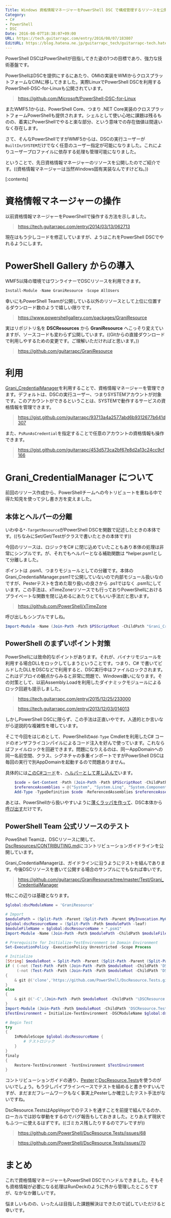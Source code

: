 ```yaml
---
Title: Windows 資格情報マネージャーをPowerShell DSC で構成管理するリソースを公開しました
Category:
- C#
- PowerShell
- DSC
Date: 2016-08-07T18:38:07+09:00
URL: https://tech.guitarrapc.com/entry/2016/08/07/183807
EditURL: https://blog.hatena.ne.jp/guitarrapc_tech/guitarrapc-tech.hatenablog.com/atom/entry/10328749687177987325
---
```


PowerShell DSCはPowerShellが目指してきた姿の1つの目標であり、強力な技術基盤です。

PowerShellはDSCを提供にするにあたり、OMIの実装をWMIからクロスプラットフォームなCIMに移してきました。実際LinuxでPowerShell DSCを利用するPowerShell-DSC-for-Linuxも公開されています。

> https://github.com/Microsoft/PowerShell-DSC-for-Linux

またWMF5.1からは、PowerShell Core、つまり .NET Core実装のクロスプラットフォームPowerShellも提供されます。シェルとして使い心地に課題は残るものの、着実にPowerShellでやると楽な部分、という意味での存在価値は間違いなく存在します。

さて、そんなPowerShellですがWMF5からは、DSCの実行ユーザーが`BuiltIn/SYSTEM`だけでなく任意のユーザー指定が可能になりました。これによりユーザープロファイルに依存する処理も管理可能になりました。

ということで、先日資格情報マネージャーのリソースを公開したのでご紹介です。((資格情報マネージャーは当然Windows固有実装なんですけどね。))


[:contents]

# 資格情報マネージャーの操作

以前資格情報マネージャーをPowerShellで操作する方法を示しました。

> https://tech.guitarrapc.com/entry/2014/03/13/062713

現在はもう少しコードを修正していますが、ようはこれをPowerShell DSCでやれるようにします。

# PowerShell Gallery からの導入

WMF5以降の環境ではワンライナーでDSCリソースを利用できます。

```ps1
Install-Module -Name GraniResource -Scope AllUsers
```

幸いにもPowerShell Teamが公開している以外のリソースとして上位に位置するダウンロード数のようで嬉しい限りです。

> https://www.powershellgallery.com/packages/GraniResource

実はリポジトリ名を **DSCResources** から **GraniResource** へこっそり変えていますが、ソースコードも変わらず公開しています。((Gitからの直接ダウンロードで利用しやするための変更です。ご理解いただければと思います。))

> https://github.com/guitarrapc/GraniResource


# 利用

[Grani_CredentialManager](https://github.com/guitarrapc/GraniResource/tree/master/DSCResources/Grani_CredentialManager)を利用することで、資格情報マネージャーを管理できます。デフォルトは、DSCの実行ユーザー、つまりSYSTEMアカウントが対象です。このアカウントができるということは、SYSTEMで動作するサービスの資格情報を管理できます。

> https://gist.github.com/guitarrapc/93713a4a2577abd6b9312677b641d307

また、`PsRunAsCredential`を指定することで任意のアカウントの資格情報も操作できます。

> https://gist.github.com/guitarrapc/453d573ca2bf67e8d2a13c24cc9cf166

# Grani_CredentialManager について

前回のリソース作成から、PowerShellチームへの今トリビュートを重ねる中で得た知見を使って少し書き方を変えました。

## 本体とヘルパーの分離

いわゆる`*-TargetResource`がPowerShell DSCを関数で記述したときの本体です。((ちなみにSet/Get/Testがクラスで書いたときの本体です))

今回のリソースは、ロジックをC# に閉じ込めていたこともあり本体の処理は非常にシンプルです。が、それでもヘルパーとなる補助関数は *helper.psm1として分離しました。

ポイントは .psm1、つまりモジュールとしての分離です。本体のGrani_CredentialManager.psm1で公開していないので内部モジュール扱いなのですが、Pesterテストを含めた取り扱いの良さから .ps1ではなく .psm1にしています。この手法は、xTimeZoneリソースでも行っておりPowerShellにおけるプライベートな関数を閉じ込めるにあたりとてもいい手法だと思います。

> https://github.com/PowerShell/xTimeZone

呼び出しもシンプルですしね。

```ps1
Import-Module -Name (Join-Path -Path $PSScriptRoot -ChildPath "Grani_CredentialManagerHelper.psm1") -Verbose:$false -Force
```

## PowerShell のまずいポイント対策

PowerShellには致命的なポイントがあります。それが、バイナリモジュールを利用する場合DLLをロックしてしまうということです。つまり、C# で書いてビルドしたDLLをDSCなどで利用すると、DSC実行中はファイルロックされます。これはデプロイの観点からみると非常に問題で、Windows嫌いになります。その対策として、以前Assembly.Loadを利用したダイナミックモジュールによるロック回避も提示しました。

> https://tech.guitarrapc.com/entry/2015/12/25/233000

> https://tech.guitarrapc.com/entry/2013/12/03/014013

しかしPowerShell DSCに限らず、この手法は正直いやです。人道的とか言いながら逆説的な複雑性を増しています。

そこで今回をはじめとして、PowerShellの`Add-Type` Cmdletを利用したC# コードのオンザフライコンパイルによるコード注入を好んで使っています。これならばファイルロックを回避できます。問題になりえるのは、同一AppDomainへの同一名前空間、クラス、シグネチャの多重インポートですがPowerShell DSCは毎回の実行で別AppDomainを起動するので問題ありません。

具体的には[このC#コード](https://github.com/guitarrapc/GraniResource/blob/master/DSCResources/Grani_CredentialManager/CredentialManager.cs)を、[ヘルパーとして差し込んで](https://github.com/guitarrapc/GraniResource/blob/master/DSCResources/Grani_CredentialManager/Grani_CredentialManagerHelper.psm1#L5-L9)います。

```ps1
    $code = Get-Content -Path (Join-Path -Path $PSScriptRoot -ChildPath "CredentialManager.cs") -Raw
    $referenceAssemblies = @("System", "System.Linq", "System.ComponentModel", "System.Management.Automation", "System.Runtime.InteropServices")
    Add-Type -TypeDefinition $code -ReferencedAssemblies $referenceAssemblies -ErrorAction SilentlyContinue;
```

あとは、PowerShellから扱いやすいように[薄くラッパを作って](https://github.com/guitarrapc/GraniResource/blob/master/DSCResources/Grani_CredentialManager/Grani_CredentialManagerHelper.psm1#L65-L81)、DSC本体から[呼び出す](https://github.com/guitarrapc/GraniResource/blob/master/DSCResources/Grani_CredentialManager/Grani_CredentialManager.psm1#L84)だけです。

## PowerShell Team 公式リソースのテスト

PoweShell Teamは、DSCリソースに関して、[DscResources/CONTRIBUTING.md](https://github.com/PowerShell/DscResources/blob/master/CONTRIBUTING.md)にコントリビューションガイドラインを公開しています。

Grani_CredentialManagerは、ガイドラインに沿うようにテストを組んであります。今後DSCリソースを書いて公開する場合のサンプルにでもなれば幸いです。

> https://github.com/guitarrapc/GraniResource/tree/master/Test/Grani_CredentialManager

特にこの辺りは基礎となります。

```ps1
$global:dscModuleName = 'GraniResource'

# Import
$modulePath = (Split-Path -Parent (Split-Path -Parent $MyInvocation.MyCommand.Path)).Replace("Test","DSCResources")
$global:dscResourceName = (Split-Path -Path $modulePath -leaf)
$moduleFileName = $global:dscResourceName + ".psm1"
Import-Module -Name (Join-Path -Path $modulePath -ChildPath $moduleFileName) -Force

# Prerequisite for Initialize-TestEnvironment in Domain Environment
Set-ExecutionPolicy -ExecutionPolicy Unrestricted -Scope Process

# Initialize
[String] $moduleRoot = Split-Path -Parent (Split-Path -Parent (Split-Path -Parent $Script:MyInvocation.MyCommand.Path))
if ( (-not (Test-Path -Path (Join-Path -Path $moduleRoot -ChildPath 'DSCResource.Tests'))) -or `
     (-not (Test-Path -Path (Join-Path -Path $moduleRoot -ChildPath 'DSCResource.Tests\TestHelper.psm1'))) )
{
    & git @('clone','https://github.com/PowerShell/DscResource.Tests.git',(Join-Path -Path $moduleRoot -ChildPath '\DSCResource.Tests\'))
}
else
{
    & git @('-C',(Join-Path -Path $moduleRoot -ChildPath '\DSCResource.Tests\'),'pull')
}
Import-Module (Join-Path -Path $moduleRoot -ChildPath 'DSCResource.Tests\TestHelper.psm1') -Force
$TestEnvironment = Initialize-TestEnvironment -DSCModuleName $global:dscModuleName -DSCResourceName $global:dscResourceName -TestType Unit

# Begin Test
try
{
    InModuleScope $global:dscResourceName {
        # テストロジック
    }
}
finaly
{
    Restore-TestEnvironment -TestEnvironment $TestEnvironment
}
```

コントリビューションガイドの通り、[Pester](https://github.com/pester/Pester)と[DscResource.Tests](https://github.com/PowerShell/DscResource.Tests)を使うのがいいでしょう。もう少しパイプラインベースでテストを組めると書きやすいんですが、まだまだフレームワークもなく事実上Pesterしか確立したテスト手法がないですね。

DscResource.TestsはAppVeyorでのテストを通すことを前提で組んでるのか、ローカルでは妙な挙動をするのでバグ報告もしておきました。とりあえず現状でもふつーに使えるはずです。((ゴミカス残したりするのでアレですが))

> https://github.com/PowerShell/DscResource.Tests/issues/68

> https://github.com/PowerShell/DscResource.Tests/issues/70

# まとめ

これで資格情報マネージャーもPowerShell DSCでハンドルできました。そもそも資格情報が必要になる処理はRunDeckのように外から管理したところですが、なかなか難しいです。

悩ましいものの、いったんは目指した課題解決はできたので試していただけると幸いです。
